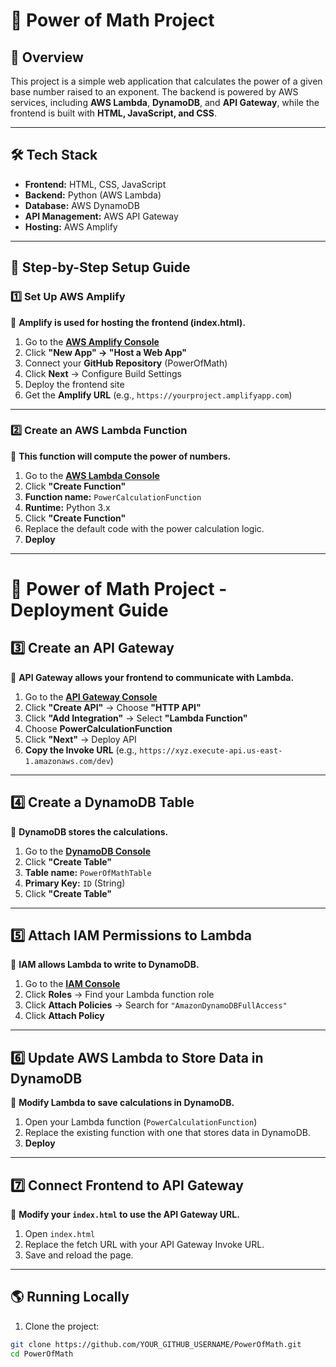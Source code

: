 # 📌 Power of Math Project

## 🎯 Overview
This project is a simple web application that calculates the power of a given base number raised to an exponent. The backend is powered by AWS services, including **AWS Lambda**, **DynamoDB**, and **API Gateway**, while the frontend is built with **HTML, JavaScript, and CSS**.

---

## 🛠️ Tech Stack
- **Frontend:** HTML, CSS, JavaScript
- **Backend:** Python (AWS Lambda)
- **Database:** AWS DynamoDB
- **API Management:** AWS API Gateway
- **Hosting:** AWS Amplify 

---

## 🚀 Step-by-Step Setup Guide

### **1️⃣ Set Up AWS Amplify**
📌 **Amplify is used for hosting the frontend (index.html).**

1. Go to the **[AWS Amplify Console](https://console.aws.amazon.com/amplify)**
2. Click **"New App" → "Host a Web App"**
3. Connect your **GitHub Repository** (PowerOfMath)
4. Click **Next** → Configure Build Settings  
5. Deploy the frontend site
6. Get the **Amplify URL** (e.g., `https://yourproject.amplifyapp.com`)

---

### **2️⃣ Create an AWS Lambda Function**
📌 **This function will compute the power of numbers.**

1. Go to the **[AWS Lambda Console](https://console.aws.amazon.com/lambda)**
2. Click **"Create Function"**
3. **Function name:** `PowerCalculationFunction`
4. **Runtime:** Python 3.x
5. Click **"Create Function"**
6. Replace the default code with the power calculation logic.
7. **Deploy**

---

# 📌 Power of Math Project - Deployment Guide

## 3️⃣ Create an API Gateway
📌 **API Gateway allows your frontend to communicate with Lambda.**

1. Go to the **[API Gateway Console](https://console.aws.amazon.com/apigateway)**
2. Click **"Create API"** → Choose **"HTTP API"**
3. Click **"Add Integration"** → Select **"Lambda Function"**
4. Choose **PowerCalculationFunction**
5. Click **"Next"** → Deploy API
6. **Copy the Invoke URL** (e.g., `https://xyz.execute-api.us-east-1.amazonaws.com/dev`)

---

## 4️⃣ Create a DynamoDB Table
📌 **DynamoDB stores the calculations.**

1. Go to the **[DynamoDB Console](https://console.aws.amazon.com/dynamodb)**
2. Click **"Create Table"**
3. **Table name:** `PowerOfMathTable`
4. **Primary Key:** `ID` (String)
5. Click **"Create Table"**

---

## 5️⃣ Attach IAM Permissions to Lambda
📌 **IAM allows Lambda to write to DynamoDB.**

1. Go to the **[IAM Console](https://console.aws.amazon.com/iam)**
2. Click **Roles** → Find your Lambda function role
3. Click **Attach Policies** → Search for `"AmazonDynamoDBFullAccess"`
4. Click **Attach Policy**

---

## 6️⃣ Update AWS Lambda to Store Data in DynamoDB
📌 **Modify Lambda to save calculations in DynamoDB.**

1. Open your Lambda function (`PowerCalculationFunction`)
2. Replace the existing function with one that stores data in DynamoDB.
3. **Deploy**

---

## 7️⃣ Connect Frontend to API Gateway
📌 **Modify your `index.html` to use the API Gateway URL.**

1. Open `index.html`
2. Replace the fetch URL with your API Gateway Invoke URL.
3. Save and reload the page.

---

## 🌎 Running Locally
1. Clone the project:

```sh
git clone https://github.com/YOUR_GITHUB_USERNAME/PowerOfMath.git
cd PowerOfMath
